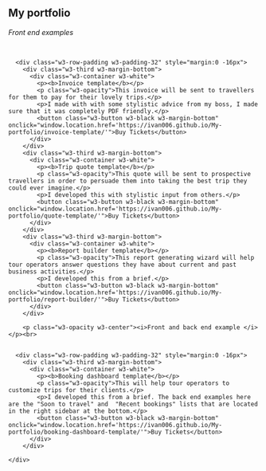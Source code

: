 <!DOCTYPE html>
<html lang="en">
<title>W3.CSS Template</title>
<meta charset="UTF-8">
<meta name="viewport" content="width=device-width, initial-scale=1">
<link rel="stylesheet" href="https://www.w3schools.com/w3css/4/w3.css">

<body>

  <!-- The Tour Section -->
  <div class="w3-black" id="tour">
    <div class="w3-container w3-content w3-padding-64" style="max-width:800px">
      <h2 class="w3-wide w3-center">My portfolio</h2>
      <p class="w3-opacity w3-center"><i>Front end examples</i></p><br>


      <div class="w3-row-padding w3-padding-32" style="margin:0 -16px">
        <div class="w3-third w3-margin-bottom">
          <div class="w3-container w3-white">
            <p><b>Invoice template</b></p>
            <p class="w3-opacity">This invoice will be sent to travellers for them to pay for their lovely trips.</p>
            <p>I made with with some stylistic advice from my boss, I made sure that it was completely PDF friendly.</p>
            <button class="w3-button w3-black w3-margin-bottom" onclick="window.location.href='https://ivan006.github.io/My-portfolio/invoice-template/'">Buy Tickets</button>
          </div>
        </div>
        <div class="w3-third w3-margin-bottom">
          <div class="w3-container w3-white">
            <p><b>Trip quote template</b></p>
            <p class="w3-opacity">This quote will be sent to prospective travellers in order to persuade them into taking the best trip they could ever imagine.</p>
            <p>I developed this with stylistic input from others.</p>
            <button class="w3-button w3-black w3-margin-bottom" onclick="window.location.href='https://ivan006.github.io/My-portfolio/quote-template/'">Buy Tickets</button>
          </div>
        </div>
        <div class="w3-third w3-margin-bottom">
          <div class="w3-container w3-white">
            <p><b>Report builder template</b></p>
            <p class="w3-opacity">This report generating wizard will help tour operators answer questions they have about current and past business activities.</p>
            <p>I developed this from a brief.</p>
            <button class="w3-button w3-black w3-margin-bottom" onclick="window.location.href='https://ivan006.github.io/My-portfolio/report-builder/'">Buy Tickets</button>
          </div>
        </div>
        
        <p class="w3-opacity w3-center"><i>Front and back end example </i></p><br>


      <div class="w3-row-padding w3-padding-32" style="margin:0 -16px">
        <div class="w3-third w3-margin-bottom">
          <div class="w3-container w3-white">
            <p><b>Booking dashboard template</b></p>
            <p class="w3-opacity">This will help tour operators to customize trips for their clients.</p>
            <p>I developed this from a brief. The back end examples here are the "Soon to travel" and  "Recent bookings" lists that are located in the right sidebar at the bottom.</p>
            <button class="w3-button w3-black w3-margin-bottom" onclick="window.location.href='https://ivan006.github.io/My-portfolio/booking-dashboard-template/'">Buy Tickets</button>
          </div>
        </div>

    </div>
  </div>






  
